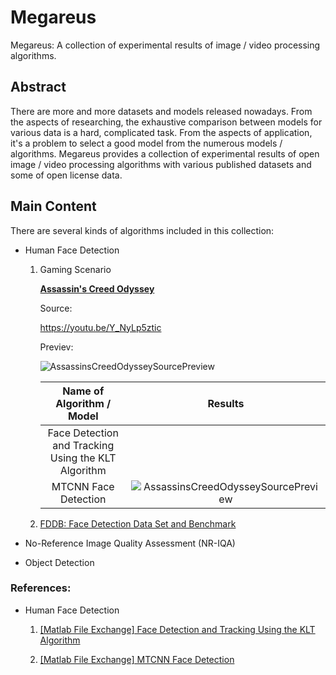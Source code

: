 # Megareus

Megareus: A collection of experimental results of image / video processing algorithms.

## Abstract

There are more and more datasets and models released nowadays. From the aspects of researching, the exhaustive comparison between models for various data is a hard,  complicated task. From the aspects of application, it's a problem to select a good model from the numerous models / algorithms. Megareus provides a collection of experimental results of open image / video processing algorithms with various published datasets and some of open license data.

## Main Content

There are several kinds of algorithms included in this collection:

- Human Face Detection
  
  1. Gaming Scenario
     
     **[Assassin's Creed Odyssey](https://en.wikipedia.org/wiki/Assassin's_Creed_Odyssey)**
     
     Source:
     
     https://youtu.be/Y_NyLp5ztic
     
     Previev:
     
     ![AssassinsCreedOdysseySourcePreview](https://github.com/Jimmy-Hu/Megareus/blob/main/resources/gif/Assassin_Creed_Odyssey%202022-08-24%2018-38-46.gif)
     
     |             Name of Algorithm / Model                 |                        Results                  |
     | :---------------------------------------------------: | :---------------------------------------------: |
     | Face Detection and Tracking Using the KLT Algorithm   |                                                 |
     | MTCNN Face Detection                                  |![AssassinsCreedOdysseySourcePreview](https://github.com/Jimmy-Hu/Megareus/blob/main/resources/gif/Assassin_Creed_Odyssey%202022-08-24%2018-38-46_MTCNN_FaceDetection_0.45_300Frame.gif)|
     
  2. [FDDB: Face Detection Data Set and Benchmark](http://vis-www.cs.umass.edu/fddb/)
  
- No-Reference Image Quality Assessment (NR-IQA)



- Object Detection







### References:

- Human Face Detection
  
  1. [[Matlab File Exchange] Face Detection and Tracking Using the KLT Algorithm](https://www.mathworks.com/help/vision/ug/face-detection-and-tracking-using-the-klt-algorithm.html)
     
  2. [[Matlab File Exchange] MTCNN Face Detection](https://www.mathworks.com/matlabcentral/fileexchange/73947-mtcnn-face-detection)
  
  
